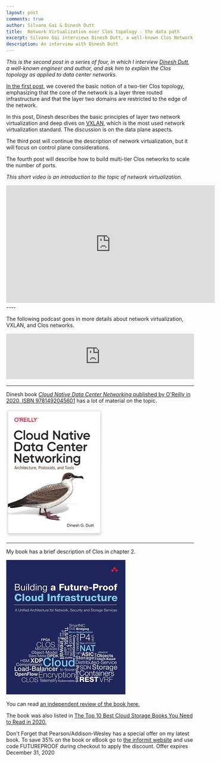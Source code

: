 ```yaml
---
layout: post
comments: true
author: Silvano Gai & Dinesh Dutt
title:  Network Virtualization over Clos topology - the data path
excerpt: Silvano Gai interviews Dinesh Dutt, a well-known Clos Network expert.
description: An interview with Dinesh Dutt
---
```


*This is the second post in a series of four, in which I interview [Dinesh Dutt](https://www.linkedin.com/in/ddutt/), a well-known engineer and author, and ask him to explain the Clos topology as applied to data center networks.*

[In the first post](https://silvanogai.github.io/posts/clos-part1/), we covered the basic notion of a two-tier Clos topology, emphasizing that the core of the network is a layer three routed infrastructure and that the layer two domains are restricted to the edge of the network.

In this post, Dinesh describes the basic principles of layer two network virtualization and deep dives on [VXLAN](https://en.wikipedia.org/wiki/Virtual_Extensible_LAN), which is the most used network virtualization standard. The discussion is on the data plane aspects.

The third post will continue the description of network virtualization, but it will focus on control plane considerations.

The fourth post will describe how to build multi-tier Clos networks to scale the number of ports.

*This short video is an introduction to the topic of network virtualization.*

<iframe width="560" height="315" src="https://www.youtube.com/embed/7-qYILgg5js" frameborder="0" allow="accelerometer; autoplay; encrypted-media; gyroscope; picture-in-picture" allowfullscreen></iframe>
----

The following podcast goes in more details about network virtualization, VXLAN, and Clos networks.

<iframe title="Network Virtualization and Clos topology" style="border: none;" scrolling="no" data-name="pb-iframe-player" src="https://www.podbean.com/media/player/5fhyk-dfcd3a?from=yiiadmin&download=1&version=1&skin=1&btn-skin=107&auto=0&share=1&fonts=Helvetica&download=1&rtl=0&pbad=1" width="100%" height="122"></iframe>

---

Dinesh book [*Cloud Native Data Center Networking* published by O'Reilly in 2020, ISBN 9781492045601](https://www.oreilly.com/library/view/cloud-native-data/9781492045595/) has a lot of material on the topic.

![Dinesh Book Cover](/assets/images/cloud-native-data-center-networking.png)

----

My book has a brief description of Clos in chapter 2.

![Book Cover](/assets/images/book-cover.jpg)


You can read [an independent review of the book here.](https://www.linkedin.com/posts/activity-6642125779486539776-FJAj/)

The book was also listed in [The Top 10 Best Cloud Storage Books You Need to Read in 2020.](https://solutionsreview.com/data-storage/the-top-10-best-cloud-storage-books-you-need-to-read-in-2020/)

Don't Forget that Pearson/Addison-Wesley has a special offer on my latest book. To save 35% on the book or eBook go to [the informit website](https://www.informit.com/store/building-a-future-proof-cloud-infrastructure-a-unified-9780136624097?utm_source=pensando&utm_medium=website&utm_campaign=bookad) and use code FUTUREPROOF during checkout to apply the discount. Offer expires December 31, 2020
